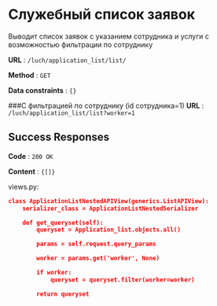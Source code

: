 # Служебный список заявок 
Выводит список заявок с указанием сотрудника и услуги c возможностью фильтрации по сотруднику

**URL** : `/luch/application_list/list/`

**Method** : `GET`

**Data constraints** : `{}`

###С фильтрацией по сотруднику (id сотрудника=1)
**URL** : `/luch/application_list/list?worker=1`

## Success Responses

**Code** : `200 OK`

**Content** : `{[]}`

views.py:

```json
class ApplicationListNestedAPIView(generics.ListAPIView):
    serializer_class = ApplicationListNestedSerializer

    def get_queryset(self):
        queryset = Application_list.objects.all()

        params = self.request.query_params

        worker = params.get('worker', None)

        if worker:
            queryset = queryset.filter(worker=worker)

        return queryset



